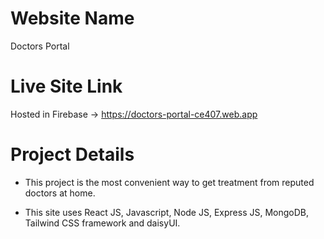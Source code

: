 # Website Name
Doctors Portal

# Live Site Link
Hosted in Firebase ->  https://doctors-portal-ce407.web.app

# Project Details
   * This project is the most convenient way to get treatment from reputed doctors at home.

   * This site uses React JS, Javascript, Node JS, Express JS, MongoDB, Tailwind CSS framework and daisyUI.

